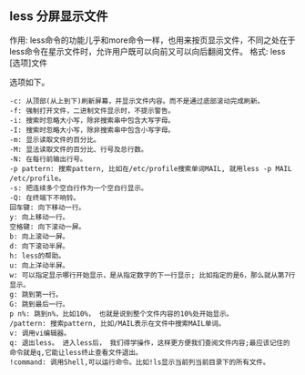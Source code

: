 ## less 分屏显示文件

作用: less命令的功能儿乎和more命令一样，也用来按页显示文件，不同之处在于less命令在星示文件时，允许用户既可以向前又可以向后翻阅文件。
格式: less [选项]文件

选项如下。
```
-c: 从顶部(从上到下)刷新屏幕，并显示文件内容。而不是通过底部滚动完成刷新。 
-f: 强制打开文件，二进制文件显示时，不提示警告。
-i: 搜索时忽略大小写，除非搜索串中包含大写字母。
-I: 搜索时忽略大小写，除非搜索串中包含小写字母。
-m: 显示读取文件的百分比。
-M: 显法读取文件的百分比、行号及总行数。
-N: 在每行前输出行号。
-p pattern: 搜索pattern, 比如在/etc/profile搜索单词MAIL, 就用less -p MAIL /etc/profile。
-s: 把连续多个空白行作为一个空白行显示。
-Q: 在终端下不响铃。
回车键: 向下移动一行。
y: 向上移动一行。
空格键: 向下滚动一屏。
b: 向上滚动一屏。
d: 向下滚动半屏。
h: less的帮助。
u: 向上洋动半屏。
w: 可以指定显示哪行开始显示，是从指定数字的下一行显示; 比如指定的是6，那么就从第7行显示。
g: 跳到第一行。
G: 跳到最后一行。
p n%: 跳到n%，比如10%， 也就是说到整个文件内容的10%处开始显示。
/pattern: 搜索pattern, 比如/MAIL表示在文件中搜索MAIL单词。
v: 调用vi编辑器。
q: 退出less。 进入less后， 我们得学操作，这样更方便我们查阅文件内容;最应该记住的命令就是q,它能让less终止查看文件退出。
!command: 调用Shell,可以运行命令。比如!ls显示当前列当前目录下的所有文件。
```